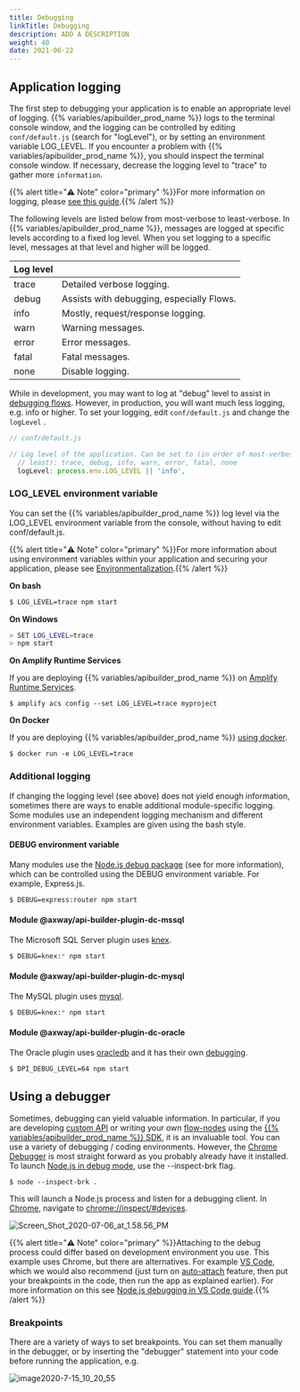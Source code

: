 ```yaml
---
title: Debugging
linkTitle: Debugging
description: ADD A DESCRIPTION
weight: 40
date: 2021-06-22
---
```


## Application logging

The first step to debugging your application is to enable an appropriate level of logging. {{% variables/apibuilder_prod_name %}} logs to the terminal console window, and the logging can be controlled by editing `conf/default.js` (search for "logLevel"), or by setting an environment variable LOG_LEVEL. If you encounter a problem with {{% variables/apibuilder_prod_name %}}, you should inspect the terminal console window. If necessary, decrease the logging level to "trace" to gather more `information`.

{{% alert title="⚠️ Note" color="primary" %}}For more information on logging, please [see this guide](/docs/developer_guide/project/logging/).{{% /alert %}}

The following levels are listed below from most-verbose to least-verbose. In {{% variables/apibuilder_prod_name %}}, messages are logged at specific levels according to a fixed log level. When you set logging to a specific level, messages at that level and higher will be logged.

| Log level |  |
| --- | --- |
| trace | Detailed verbose logging. |
| debug | Assists with debugging, especially Flows. |
| info | Mostly, request/response logging. |
| warn | Warning messages. |
| error | Error messages. |
| fatal | Fatal messages. |
| none | Disable logging. |

While in development, you may want to log at "debug" level to assist in [debugging flows](/docs/how_to/debug_a_flow/). However, in production, you will want much less logging, e.g. info or higher. To set your logging, edit `conf/default.js` and change the `logLevel` .

```javascript
// conf/default.js

// Log level of the application. Can be set to (in order of most-verbose to
  // least): trace, debug, info, warn, error, fatal, none
  logLevel: process.env.LOG_LEVEL || 'info',
```

### LOG_LEVEL environment variable

You can set the {{% variables/apibuilder_prod_name %}} log level via the LOG_LEVEL environment variable from the console, without having to edit conf/default.js.

{{% alert title="⚠️ Note" color="primary" %}}For more information about using environment variables within your application and securing your application, please see [Environmentalization](/docs/how_to/environmentalization/).{{% /alert %}}

**On bash**

```bash
$ LOG_LEVEL=trace npm start
```

**On Windows**

```bash
> SET LOG_LEVEL=trace
> npm start
```

**On Amplify Runtime Services**

If you are deploying {{% variables/apibuilder_prod_name %}} on [Amplify Runtime Services](/docs/how_to/deploy_an_api_builder_application_to_amplify_runtime_services/).

```
$ amplify acs config --set LOG_LEVEL=trace myproject
```

**On Docker**

If you are deploying {{% variables/apibuilder_prod_name %}} [using docker](/docs/how_to/dockerize_an_api_builder_service/).

```
$ docker run -e LOG_LEVEL=trace
```

### Additional logging

If changing the logging level (see above) does not yield enough information, sometimes there are ways to enable additional module-specific logging. Some modules use an independent logging mechanism and different environment variables. Examples are given using the bash style.

#### DEBUG environment variable

Many modules use the [Node.js debug package](https://www.npmjs.com/package/debug) (see for more information), which can be controlled using the DEBUG environment variable. For example, Express.js.

```bash
$ DEBUG=express:router npm start
```

#### Module @axway/api-builder-plugin-dc-mssql

The Microsoft SQL Server plugin uses [knex](https://www.npmjs.com/package/knex).

```bash
$ DEBUG=knex:* npm start
```

#### Module @axway/api-builder-plugin-dc-mysql

The MySQL plugin uses [mysql](https://www.npmjs.com/package/mysql).

```bash
$ DEBUG=knex:* npm start
```

#### Module @axway/api-builder-plugin-dc-oracle

The Oracle plugin uses [oracledb](https://www.npmjs.com/package/oracledb) and it has their own [debugging](https://oracle.github.io/odpi/doc/user_guide/debugging.html).

```bash
$ DPI_DEBUG_LEVEL=64 npm start
```

## Using a debugger

Sometimes, debugging can yield valuable information. In particular, if you are developing [custom API](/docs/developer_guide/apis/) or writing your own [flow-nodes](/docs/how_to/create_a_custom_flow-node/) using the [{{% variables/apibuilder_prod_name %}} SDK](#), it is an invaluable tool. You can use a variety of debugging / coding environments. However, the [Chrome Debugger](https://developers.google.com/web/tools/chrome-devtools/javascript) is most straight forward as you probably already have it installed. To launch [Node.js in debug mode](https://nodejs.org/en/docs/guides/debugging-getting-started/), use the --inspect-brk flag.

```
$ node --inspect-brk .
```

This will launch a Node.js process and listen for a debugging client. In [Chrome](https://developers.google.com/web/tools/chrome-devtools/javascript), navigate to [chrome://inspect/#devices](#!/guide/chrome://inspect/).

![Screen_Shot_2020-07-06_at_1.58.56_PM](/Images/screen_shot_2020_07_06_at_1_58_56_pm.png)

{{% alert title="⚠️ Note" color="primary" %}}Attaching to the debug process could differ based on development environment you use. This example uses Chrome, but there are alternatives. For example [VS Code](https://code.visualstudio.com), which we would also recommend (just turn on [auto-attach](https://code.visualstudio.com/blogs/2018/07/12/introducing-logpoints-and-auto-attach#_autoattaching-to-node-processes) feature, then put your breakpoints in the code, then run the app as explained earlier). For more information on this see [Node.js debugging in VS Code guide](https://code.visualstudio.com/docs/nodejs/nodejs-debugging#_attaching-to-nodejs).{{% /alert %}}

### Breakpoints

There are a variety of ways to set breakpoints. You can set them manually in the debugger, or by inserting the "debugger" statement into your code before running the application, e.g.

![image2020-7-15_10_20_55](/Images/image2020_7_15_10_20_55.png)
